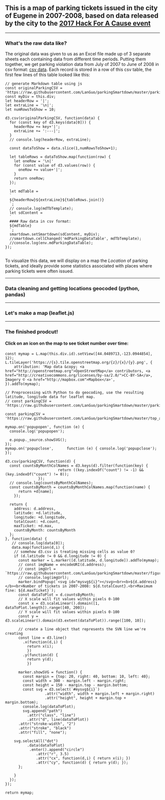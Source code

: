 
## This is a map of parking tickets issued in the city of Eugene in 2007-2008, based on data released by the city to the [2017 Hack For A Cause event]()
---
### What's the raw data like?
The original data was given to us as an Excel file made up of 3 separate sheets each containing data from different time periods. Putting them together, we get parking violation data from July of 2007 to June of 2008 in csv format: [csv data](https://raw.githubusercontent.com/LanGuo/parkingSmartdown/master/parking2007_2008.csv). Each record is stored in a row of this csv table, the first few lines of this table looked like this:


```javascript/playable
// generate Markdown table using js
const originalParkingCSV = 'https://raw.githubusercontent.com/LanGuo/parkingSmartdown/master/parking2007_2008.csv';
const myDiv = this.div;
let headerRow = '|';
let extraLine = '\n|';
let numRowsToShow = 10;

d3.csv(originalParkingCSV, function(data) {
  for (const key of d3.keys(data[0])) {
    headerRow += key+'|';
    extraLine += ':---|';
  }
  // console.log(headerRow, extraLine);

  const dataToShow = data.slice(1,numRowsToShow+1);

  let tableRows = dataToShow.map(function(row) {
    let oneRow = '\n|'
    for (const value of d3.values(row)) {
      oneRow += value+'|';
    }
    return oneRow;
  });

  let mdTable =
  `
  ${headerRow}${extraLine}${tableRows.join()}
  `;
  // console.log(mdTbTemplate);
  let sdContent =
  `
  #### Raw data in csv format:
  ${mdTable}
  `;
  smartdown.setSmartdown(sdContent, myDiv);
  //smartdown.cellChanged('mdParkingDataTable', mdTbTemplate);
  //console.log(env.mdParkingDataTable);
});


```

To visualize this data, we will display on a map the *Location* of parking tickets, and ideally provide some statistics associated with places where parking tickets were often issued.

---
### Data cleaning and getting locations geocoded (python, pandas)

---
### Let's make a map (leaflet.js)
---
### The finished prodcut!
#### Click on an icon on the map to see ticket number over time:
```leaflet/playable/autoplay
const mymap = L.map(this.div.id).setView([44.0489713,-123.0944854], 12);
L.tileLayer('https://{s}.tile.openstreetmap.org/{z}/{x}/{y}.png', {
    attribution: 'Map data &copy; <a href="http://openstreetmap.org">OpenStreetMap</a> contributors, <a href="http://creativecommons.org/licenses/by-sa/2.0/">CC-BY-SA</a>, Imagery © <a href="http://mapbox.com">Mapbox</a>',
}).addTo(mymap);

// Preprocessing with Python to do geocoding, use the resulting latitude, longitude data for leaflet map.
// const parkingCSV = 'https://raw.githubusercontent.com/LanGuo/parkingSmartdown/master/parking_aggregate_2007_2008_geocoded.csv';

const parkingCSV = 'https://raw.githubusercontent.com/LanGuo/parkingSmartdown/master/top_addresses_parking_latlong_n_monthly_stats.csv';

mymap.on('popupopen', function (e) {
  console.log('popupopen');

  e.popup._source.showSVG();
});
mymap.on('popupclose',      function (e) { console.log('popupclose'); });

d3.csv(parkingCSV, function(d) {
  const countsByMonthColNames = d3.keys(d).filter(function(key) {
                        return ((key.indexOf("count") != -1) && (key.indexOf("count") != 0));
               });
  // console.log(countsByMonthColNames);
  const countsByMonth = countsByMonthColNames.map(function(name) {
      return +d[name];
    });

  return {
    address: d.address,
    latitude: +d.latitude,
    longitude: +d.longitude,
    totalCount: +d.count,
    maxTicket: +d.max,
    countsByMonth: countsByMonth
  };
}, function(data) {
   // console.log(data[0]);
   data.map(function(d,i) {
    // somehow d3.csv is treating missing cells as value 0?
    if (d.latitude != 0 && d.longitude != 0) {
      const marker = L.marker([d.latitude, d.longitude]).addTo(mymap);
      // const imgName = encodeURI(d.address);
      // const imgUrl = `https://raw.githubusercontent.com/LanGuo/parkingSmartdown/master/figures/${imgName}.png`;
      // console.log(imgUrl);
      marker.bindPopup(`<svg id="mysvg${i}"></svg><br><b>${d.address}</b><br>Number of tickets in 2007-2008: ${d.totalCount}.<br>Maximum fine: ${d.maxTicket}`);
      const dataToPlot = d.countsByMonth;
      // X scale will fit values within pixels 0-100
      const x = d3.scaleLinear().domain([1, dataToPlot.length]).range([40, 200]);
      // Y scale will fit values within pixels 0-100
      const y = d3.scaleLinear().domain(d3.extent(dataToPlot)).range([100, 10]);

      // create a line object that represents the SVN line we're creating
      const line = d3.line()
        .x(function(d,i) {
          return x(i);
          })
        .y(function(d) {
          return y(d);
          })

      marker.showSVG = function() {
        const margin = {top: 20, right: 40, bottom: 10, left: 40};
    	const width = 300 - margin.left - margin.right;
    	const height = 150 - margin.top - margin.bottom;
        const svg = d3.select(`#mysvg${i}`)
                  .attr("width", width + margin.left + margin.right)
                  .attr("height", height + margin.top + margin.bottom);
        console.log(dataToPlot);
        svg.append("path")
          .attr("class", "line")
          .attr("d", line(dataToPlot))
	  .attr("stroke-width", "2")
	  .attr("stroke", "black")
	  .attr("fill", "none");

	svg.selectAll("dot")
	      .data(dataToPlot)
      	   .enter().append("circle")
              .attr("r", 3.5)
              .attr("cx", function(d,i) { return x(i); })
              .attr("cy", function(d) { return y(d); });
      };

    }
  });
});

return mymap;

```


